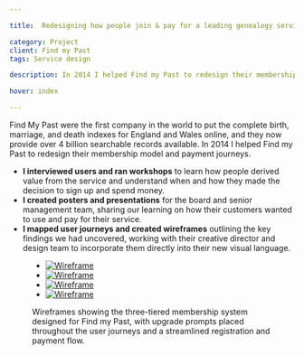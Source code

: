 ```yaml
---

title:  Redesigning how people join & pay for a leading genealogy service

category: Project
client: Find my Past
tags: Service design

description: In 2014 I helped Find my Past to redesign their membership model and payment journeys.

hover: index

---
```


Find My Past were the first company in the world to put the complete birth, marriage, and death indexes for England and Wales online, and they now provide over 4 billion searchable records available. In 2014 I helped Find my Past to redesign their membership model and payment journeys.

- **I interviewed users and ran workshops** to learn how people derived value from the service and understand when and how they made the decision to sign up and spend money.
- **I created posters and presentations** for the board and senior management team, sharing our learning on how their customers wanted to use and pay for their service.
- **I mapped user journeys and created wireframes** outlining the key findings we had uncovered, working with their creative director and design team to incorporate them directly into their new visual language.

<figure>
  <ul>
    <li>
      <a href="post_1_1.png">
        <picture>
          <source media="(max-width:666px)" srcset="post_1_1--1_up@mobile.png">
          <source media="(min-width:667px) and (max-width:767px)" srcset="post_1_1--1_up@fablet.png">
          <source media="(min-width:768px) and (max-width:1023px)" srcset="post_1_1--2_up@tablet_portrait.png">
          <source media="(min-width:1024px) and (max-width:1279px)" srcset="post_1_1--2_up@tablet_landscape.png">
          <source media="(min-width:1280px) and (max-width:1679px)" srcset="post_1_1--2_up@laptop.png">
          <source media="(min-width:1680px)" srcset="post_1_1--2_up@cinema.png">
          <img alt="Wireframe" src="post_1_1.png" title="Wireframe 1 of 4: Comparing the three subscription tiers.">
        </picture>
      </a>
    </li>
    <li>
      <a href="post_1_2.png">
        <picture>
          <source media="(max-width:666px)" srcset="post_1_2--1_up@mobile.png">
          <source media="(min-width:667px) and (max-width:767px)" srcset="post_1_2--1_up@fablet.png">
          <source media="(min-width:768px) and (max-width:1023px)" srcset="post_1_2--2_up@tablet_portrait.png">
          <source media="(min-width:1024px) and (max-width:1279px)" srcset="post_1_2--2_up@tablet_landscape.png">
          <source media="(min-width:1280px) and (max-width:1679px)" srcset="post_1_2--2_up@laptop.png">
          <source media="(min-width:1680px)" srcset="post_1_2--2_up@cinema.png">
          <img alt="Wireframe" src="post_1_2.png" title="Wireframe 2 of 4: The registration portion of the sign-up process">
        </picture>
      </a>
    </li>
    <li>
      <a href="post_1_3.png">
        <picture>
          <source media="(max-width:666px)" srcset="post_1_3--1_up@mobile.png">
          <source media="(min-width:667px) and (max-width:767px)" srcset="post_1_3--1_up@fablet.png">
          <source media="(min-width:768px) and (max-width:1023px)" srcset="post_1_3--2_up@tablet_portrait.png">
          <source media="(min-width:1024px) and (max-width:1279px)" srcset="post_1_3--2_up@tablet_landscape.png">
          <source media="(min-width:1280px) and (max-width:1679px)" srcset="post_1_3--2_up@laptop.png">
          <source media="(min-width:1680px)" srcset="post_1_3--2_up@cinema.png">
          <img alt="Wireframe" src="post_1_3.png" title="Wireframe 3 of 4: The payment portion of the sign-up process">
        </picture>
      </a>
    </li>
    <li>
      <a href="post_1_4.png">
        <picture>
          <source media="(max-width:666px)" srcset="post_1_4--1_up@mobile.png">
          <source media="(min-width:667px) and (max-width:767px)" srcset="post_1_4--1_up@fablet.png">
          <source media="(min-width:768px) and (max-width:1023px)" srcset="post_1_4--2_up@tablet_portrait.png">
          <source media="(min-width:1024px) and (max-width:1279px)" srcset="post_1_4--2_up@tablet_landscape.png">
          <source media="(min-width:1280px) and (max-width:1679px)" srcset="post_1_4--2_up@laptop.png">
          <source media="(min-width:1680px)" srcset="post_1_4--2_up@cinema.png">
          <img alt="Wireframe" src="post_1_4.png" title="Wireframe 4 of 4: Upgrading to a higher-tier plan">
        </picture>
      </a>
    </li>
  </ul>
  <figcaption>Wireframes showing the three-tiered membership system designed for Find my Past, with upgrade prompts placed throughout the user journeys and a streamlined registration and payment flow.</figcaption>
</figure>
